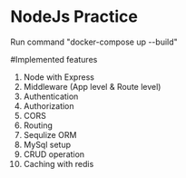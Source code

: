 ﻿# NodeJs Practice

Run command "docker-compose up --build"

#Implemented features
  1. Node with Express
  2. Middleware (App level & Route level)
  3. Authentication
  4. Authorization
  5. CORS
  6. Routing
  7. Sequlize ORM
  8. MySql setup
  9. CRUD operation
  10. Caching with redis 
